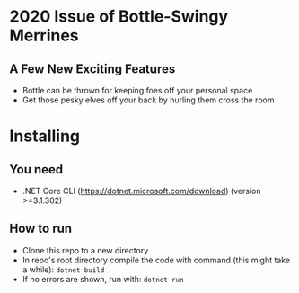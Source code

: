 # 2020 Issue of Bottle-Swingy Merrines

## A Few New Exciting Features
- Bottle can be thrown for keeping foes off your personal space
- Get those pesky elves off your back by hurling them cross the room

# Installing

## You need
- .NET Core CLI (https://dotnet.microsoft.com/download) (version >=3.1.302) 

## How to run
- Clone this repo to a new directory
- In repo's root directory compile the code with command (this might take a while): `dotnet build` 
- If no errors are shown, run with: `dotnet run`
